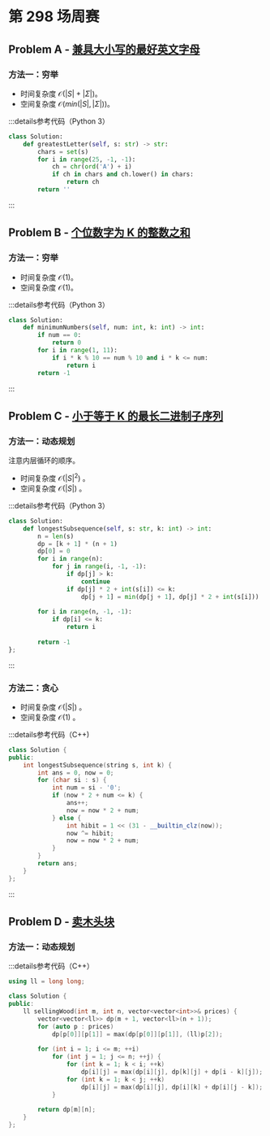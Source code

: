 # 第 298 场周赛

## Problem A - [兼具大小写的最好英文字母](https://leetcode.cn/problems/greatest-english-letter-in-upper-and-lower-case/)

### 方法一：穷举

- 时间复杂度 $\mathcal{O}(|S| + |\Sigma|)$。
- 空间复杂度 $\mathcal{O}(min(|S|, |\Sigma|))$。

:::details参考代码（Python 3）

```python
class Solution:
    def greatestLetter(self, s: str) -> str:
        chars = set(s)
        for i in range(25, -1, -1):
            ch = chr(ord('A') + i)
            if ch in chars and ch.lower() in chars:
                return ch
        return ''
```

:::

## Problem B - [个位数字为 K 的整数之和](https://leetcode.cn/problems/sum-of-numbers-with-units-digit-k/)

### 方法一：穷举

- 时间复杂度 $\mathcal{O}(1)$。
- 空间复杂度 $\mathcal{O}(1)$。

:::details参考代码（Python 3）

```python
class Solution:
    def minimumNumbers(self, num: int, k: int) -> int:
        if num == 0:
            return 0
        for i in range(1, 11):
            if i * k % 10 == num % 10 and i * k <= num:
                return i
        return -1
```

:::

## Problem C - [小于等于 K 的最长二进制子序列](https://leetcode.cn/problems/longest-binary-subsequence-less-than-or-equal-to-k/)

### 方法一：动态规划

注意内层循环的顺序。

- 时间复杂度 $\mathcal{O}(|S|^2)$ 。
- 空间复杂度 $\mathcal{O}(|S|)$ 。

:::details参考代码（Python 3）

```python
class Solution:
    def longestSubsequence(self, s: str, k: int) -> int:
        n = len(s)
        dp = [k + 1] * (n + 1)
        dp[0] = 0
        for i in range(n):
            for j in range(i, -1, -1):
                if dp[j] > k:
                    continue
                if dp[j] * 2 + int(s[i]) <= k:
                    dp[j + 1] = min(dp[j + 1], dp[j] * 2 + int(s[i]))
        
        for i in range(n, -1, -1):
            if dp[i] <= k:
                return i
            
        return -1
};
```

:::

### 方法二：贪心

- 时间复杂度 $\mathcal{O}(|S|)$ 。
- 空间复杂度 $\mathcal{O}(1)$ 。

:::details参考代码（C++)

```cpp
class Solution {
public:
    int longestSubsequence(string s, int k) {
        int ans = 0, now = 0;
        for (char si : s) {
            int num = si - '0';
            if (now * 2 + num <= k) {
                ans++;
                now = now * 2 + num;
            } else {
                int hibit = 1 << (31 - __builtin_clz(now));
                now ^= hibit;
                now = now * 2 + num;
            }
        }
        return ans;
    }
};
```

:::

## Problem D - [卖木头块](https://leetcode.cn/problems/selling-pieces-of-wood/)

### 方法一：动态规划

:::details参考代码（C++）

```cpp
using ll = long long;

class Solution {
public:
    ll sellingWood(int m, int n, vector<vector<int>>& prices) {
        vector<vector<ll>> dp(m + 1, vector<ll>(n + 1));
        for (auto p : prices)
            dp[p[0]][p[1]] = max(dp[p[0]][p[1]], (ll)p[2]);
        
        for (int i = 1; i <= m; ++i)
            for (int j = 1; j <= n; ++j) {
                for (int k = 1; k < i; ++k)
                    dp[i][j] = max(dp[i][j], dp[k][j] + dp[i - k][j]);
                for (int k = 1; k < j; ++k)
                    dp[i][j] = max(dp[i][j], dp[i][k] + dp[i][j - k]);
            }
        
        return dp[m][n];
    }
};
```
